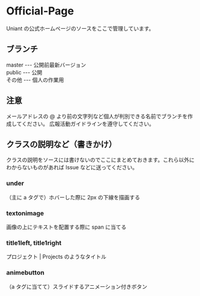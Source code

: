 # Official-Page
Uniant の公式ホームページのソースをここで管理しています。

## ブランチ
master --- 公開前最新バージョン  
public --- 公開  
その他 --- 個人の作業用  

## 注意
メールアドレスの @ より前の文字列など個人が判別できる名前でブランチを作成してください。
広報活動ガイドラインを遵守してください。

## クラスの説明など（書きかけ）
クラスの説明をソースには書けないのでここにまとめておきます。これら以外にわからないものがあれば Issue などに送ってください。
### under
（主に a タグで）ホバーした際に 2px の下線を描画する
### textonimage
画像の上にテキストを配置する際に span に当てる
### title1left, title1right
プロジェクト | Projects のようなタイトル
### animebutton
（a タグに当てて）スライドするアニメーション付きボタン
